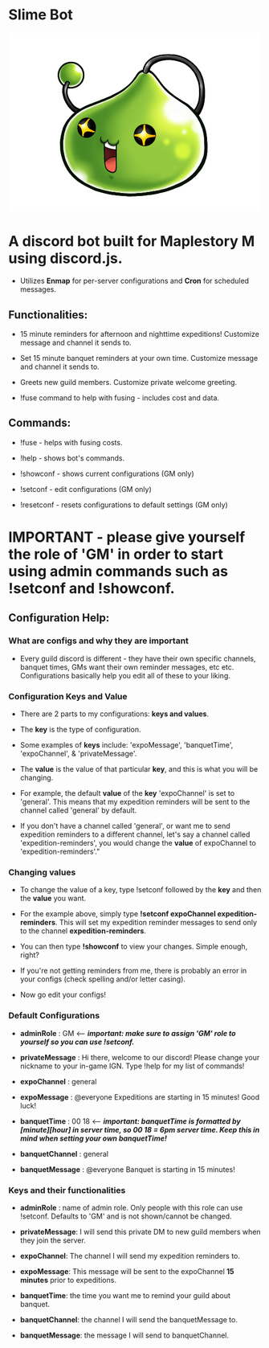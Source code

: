 # Slime Bot

![alt text](king_slime_solo.png)

# A discord bot built for Maplestory M using discord.js. 

 - Utilizes **Enmap** for per-server configurations and **Cron** for scheduled messages.
  

## Functionalities:

- 15 minute reminders for afternoon and nighttime expeditions! Customize message and channel it sends to.

- Set 15 minute banquet reminders at your own time. Customize message and channel it sends to.

- Greets new guild members. Customize private welcome greeting.

- !fuse command to help with fusing - includes cost and data.


## Commands: 

- !fuse - helps with fusing costs.

- !help - shows bot's commands.

- !showconf - shows current configurations (GM only)

- !setconf - edit configurations (GM only)
  
- !resetconf - resets configurations to default settings (GM only)


# IMPORTANT - please give yourself the role of 'GM' in order to start using admin commands such as !setconf and !showconf.

## Configuration Help:

### What are configs and why they are important
 
- Every guild discord is different - they have their own specific channels, banquet times, GMs want their own reminder messages, etc etc. Configurations basically help you edit all of these to your liking.

### Configuration Keys and Value

- There are 2 parts to my configurations: **keys and values**.

- The **key** is the type of configuration. 

- Some examples of **keys** include: 'expoMessage', 'banquetTime', 'expoChannel', & 'privateMessage'.

- The **value** is the value of that particular **key**, and this is what you will be changing. 

- For example, the default **value** of the **key** 'expoChannel' is set to 'general'. This means that my expedition reminders will be sent to the channel called 'general' by default. 

- If you don't have a channel called 'general', or want me to send expedition reminders to a different channel, let's say a channel called 'expedition-reminders', you would change the **value** of expoChannel to 'expedition-reminders'."
                  
### Changing values
- To change the value of a key, type !setconf followed by the **key** and then the **value** you want.

- For the example above, simply type **!setconf expoChannel expedition-reminders**. This will set my expedition reminder messages to send only to the channel **expedition-reminders**.

- You can then type **!showconf** to view your changes. Simple enough, right?

- If you're not getting reminders from me, there is probably an error in your configs (check spelling and/or letter casing). 

- Now go edit your configs!
  

### Default Configurations

- **adminRole** : GM <-- ***important: make sure to assign 'GM' role to yourself so you can use !setconf.***

- **privateMessage** : Hi there, welcome to our discord! Please change your nickname to your in-game IGN. Type !help for my list of commands!

- **expoChannel** : general

- **expoMessage** : @everyone Expeditions are starting in 15 minutes! Good luck!

- **banquetTime** : 00 18 <-- ***important: banquetTime is formatted by [minute][hour] in server time, so 00 18 = 6pm server time. Keep this in mind when setting your own banquetTime!***

- **banquetChannel** : general

- **banquetMessage** : @everyone Banquet is starting in 15 minutes!

                 
### Keys and their functionalities

- **adminRole** : name of admin role. Only people with this role can use !setconf. Defaults to 'GM' and is not shown/cannot be changed.

- **privateMessage**: I will send this private DM to new guild members when they join the server.

- **expoChannel**: The channel I will send my expedition reminders to. 

- **expoMessage**: This message will be sent to the expoChannel **15 minutes** prior to expeditions. 

- **banquetTime**: the time you want me to remind your guild about banquet. 

- **banquetChannel**: the channel I will send the banquetMessage to. 

- **banquetMessage**: the message I will send to banquetChannel.

